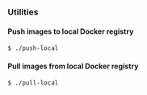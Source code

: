 ### Utilities

#### Push images to local Docker registry

    $ ./push-local

#### Pull images from local Docker registry

    $ ./pull-local
